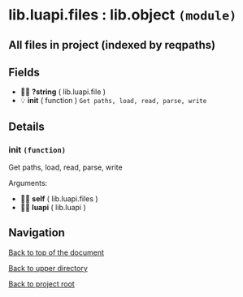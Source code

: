 # lib.luapi.files : lib.object `(module)`

## All files in project (indexed by reqpaths)

## Fields

- 👨‍👦 **?string** ( lib.luapi.file )
- 💡 **init** ( function )
	`Get paths, load, read, parse, write`

## Details

### init `(function)`

Get paths, load, read, parse, write

Arguments:

- 👨‍👦 **self** ( lib.luapi.files )
- 👨‍👦 **luapi** ( lib.luapi )

## Navigation

[Back to top of the document](#libluapifiles--libobject-module)

[Back to upper directory](..)

[Back to project root](/../..)

